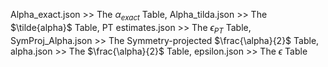  Alpha_exact.json >> The $\alpha_{exact}$ Table, 
 Alpha_tilda.json >> The $\tilde{alpha}$ Table, 
 PT estimates.json >> The $\epsilon_{PT}$ Table, 
 SymProj_Alpha.json >> The Symmetry-projected $\frac{\alpha}{2}$ Table, 
 alpha.json >> The $\frac{\alpha}{2}$ Table, 
 epsilon.json >> The $\epsilon$ Table
